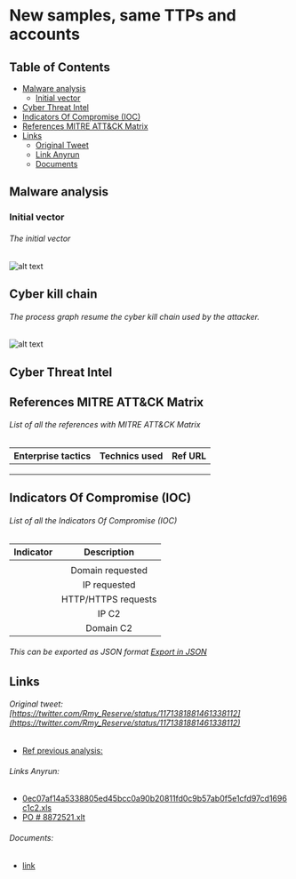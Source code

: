 # New samples, same TTPs and accounts
## Table of Contents
* [Malware analysis](#Malware-analysis)
  + [Initial vector](#Initial-vector)
* [Cyber Threat Intel](#Cyber-Threat-Intel)
* [Indicators Of Compromise (IOC)](#IOC)
* [References MITRE ATT&CK Matrix](#Ref-MITRE-ATTACK)
* [Links](#Links)
  + [Original Tweet](#Original-Tweet)
  + [Link Anyrun](#Links-Anyrun)
  + [Documents](#Documents)

## Malware analysis <a name="Malware-analysis"></a>
### Initial vector <a name="Initial-vector"></a>
###### The initial vector 
![alt text](link "")

## Cyber kill chain <a name="Cyber-kill-chain"></a>
###### The process graph resume the cyber kill chain used by the attacker.
![alt text](https://raw.githubusercontent.com/StrangerealIntel/CyberThreatIntel/master/Pakistan/APT/Gorgon/09-09-19/Images/Cyberkillchain.png "")
## Cyber Threat Intel <a name="Cyber-Threat-Intel"></a>
## References MITRE ATT&CK Matrix <a name="Ref-MITRE-ATTACK"></a>
###### List of all the references with MITRE ATT&CK Matrix

|Enterprise tactics|Technics used|Ref URL|
| :---------------: |:-------------| :------------- |
||||
||||
||||

## Indicators Of Compromise (IOC) <a name="IOC"></a>

###### List of all the Indicators Of Compromise (IOC)

| Indicator     | Description|
| ------------- |:-------------:|
|||
||Domain requested|
||IP requested|
||HTTP/HTTPS requests||
||IP C2|
||Domain C2|
###### This can be exported as JSON format [Export in JSON]()	

## Links <a name="Links"></a>
###### Original tweet: [https://twitter.com/Rmy_Reserve/status/1171381881461338112](https://twitter.com/Rmy_Reserve/status/1171381881461338112) <a name="Original-Tweet"></a>
* [Ref previous analysis:](https://github.com/StrangerealIntel/CyberThreatIntel/blob/master/Pakistan/APT/Gorgon/23-08-19/Malware%20analysis%2025-08-19.md)
###### Links Anyrun: <a name="Links-Anyrun"></a>
* [0ec07af14a5338805ed45bcc0a90b20811fd0c9b57ab0f5e1cfd97cd1696c1c2.xls](https://app.any.run/tasks/bb1279af-7fff-4b37-8439-7b303f113082)
* [PO # 8872521.xlt](https://app.any.run/tasks/ff27dd57-9484-4c1c-9a13-6eedf3ede657)
###### Documents: <a name="Documents"></a>
* [link]()
